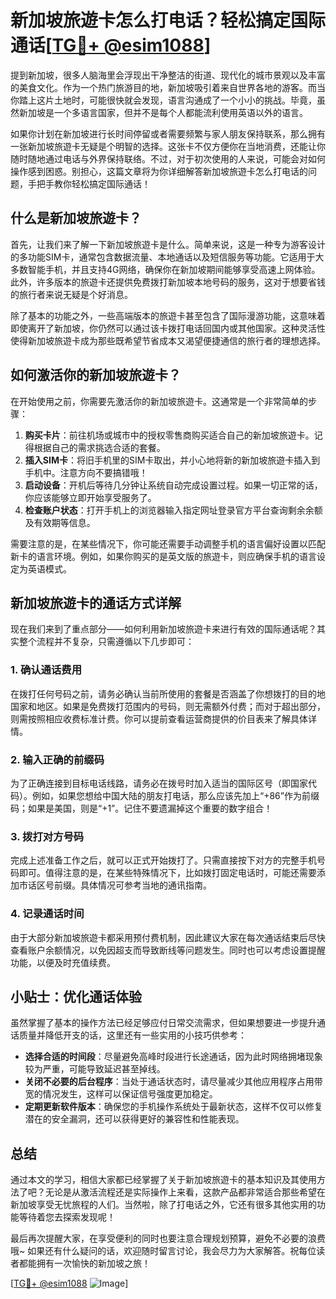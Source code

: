 # 新加坡旅遊卡怎么打电话？轻松搞定国际通话[[TG💪+ @esim1088](https://t.me/s/esim1088)]

提到新加坡，很多人脑海里会浮现出干净整洁的街道、现代化的城市景观以及丰富的美食文化。作为一个热门旅游目的地，新加坡吸引着来自世界各地的游客。而当你踏上这片土地时，可能很快就会发现，语言沟通成了一个小小的挑战。毕竟，虽然新加坡是一个多语言国家，但并不是每个人都能流利使用英语以外的语言。

如果你计划在新加坡进行长时间停留或者需要频繁与家人朋友保持联系，那么拥有一张新加坡旅遊卡无疑是个明智的选择。这张卡不仅方便你在当地消费，还能让你随时随地通过电话与外界保持联络。不过，对于初次使用的人来说，可能会对如何操作感到困惑。别担心，这篇文章将为你详细解答新加坡旅遊卡怎么打电话的问题，手把手教你轻松搞定国际通话！

## 什么是新加坡旅遊卡？

首先，让我们来了解一下新加坡旅遊卡是什么。简单来说，这是一种专为游客设计的多功能SIM卡，通常包含数据流量、本地通话以及短信服务等功能。它适用于大多数智能手机，并且支持4G网络，确保你在新加坡期间能够享受高速上网体验。此外，许多版本的旅遊卡还提供免费拨打新加坡本地号码的服务，这对于想要省钱的旅行者来说无疑是个好消息。

除了基本的功能之外，一些高端版本的旅遊卡甚至包含了国际漫游功能，这意味着即使离开了新加坡，你仍然可以通过该卡拨打电话回国内或其他国家。这种灵活性使得新加坡旅遊卡成为那些既希望节省成本又渴望便捷通信的旅行者的理想选择。

## 如何激活你的新加坡旅遊卡？

在开始使用之前，你需要先激活你的新加坡旅遊卡。这通常是一个非常简单的步骤：

1. **购买卡片**：前往机场或城市中的授权零售商购买适合自己的新加坡旅遊卡。记得根据自己的需求挑选合适的套餐。
2. **插入SIM卡**：将旧手机里的SIM卡取出，并小心地将新的新加坡旅遊卡插入到手机中。注意方向不要搞错哦！
3. **启动设备**：开机后等待几分钟让系统自动完成设置过程。如果一切正常的话，你应该能够立即开始享受服务了。
4. **检查账户状态**：打开手机上的浏览器输入指定网址登录官方平台查询剩余余额及有效期等信息。

需要注意的是，在某些情况下，你可能还需要手动调整手机的语言偏好设置以匹配新卡的语言环境。例如，如果你购买的是英文版的旅遊卡，则应确保手机的语言设定为英语模式。

## 新加坡旅遊卡的通话方式详解

现在我们来到了重点部分——如何利用新加坡旅遊卡来进行有效的国际通话呢？其实整个流程并不复杂，只需遵循以下几步即可：

### 1. 确认通话费用
在拨打任何号码之前，请务必确认当前所使用的套餐是否涵盖了你想拨打的目的地国家和地区。如果是免费拨打范围内的号码，则无需额外付费；而对于超出部分，则需按照相应收费标准计费。你可以提前查看运营商提供的价目表来了解具体详情。

### 2. 输入正确的前缀码
为了正确连接到目标电话线路，请务必在拨号时加入适当的国际区号（即国家代码）。例如，如果您想给中国大陆的朋友打电话，那么应该先加上“+86”作为前缀码；如果是美国，则是“+1”。记住不要遗漏掉这个重要的数字组合！

### 3. 拨打对方号码
完成上述准备工作之后，就可以正式开始拨打了。只需直接按下对方的完整手机号码即可。值得注意的是，在某些特殊情况下，比如拨打固定电话时，可能还需要添加市话区号前缀。具体情况可参考当地的通讯指南。

### 4. 记录通话时间
由于大部分新加坡旅遊卡都采用预付费机制，因此建议大家在每次通话结束后尽快查看账户余额情况，以免因超支而导致断线等问题发生。同时也可以考虑设置提醒功能，以便及时充值续费。

## 小贴士：优化通话体验

虽然掌握了基本的操作方法已经足够应付日常交流需求，但如果想要进一步提升通话质量并降低开支的话，这里还有一些实用的小技巧供参考：

- **选择合适的时间段**：尽量避免高峰时段进行长途通话，因为此时网络拥堵现象较为严重，可能导致延迟甚至掉线。
- **关闭不必要的后台程序**：当处于通话状态时，请尽量减少其他应用程序占用带宽的情况发生，这样可以保证信号强度更加稳定。
- **定期更新软件版本**：确保您的手机操作系统处于最新状态，这样不仅可以修复潜在的安全漏洞，还可以获得更好的兼容性和性能表现。

## 总结

通过本文的学习，相信大家都已经掌握了关于新加坡旅遊卡的基本知识及其使用方法了吧？无论是从激活流程还是实际操作上来看，这款产品都非常适合那些希望在新加坡享受无忧旅程的人们。当然啦，除了打电话之外，它还有很多其他实用的功能等待着您去探索发现呢！

最后再次提醒大家，在享受便利的同时也要注意合理规划预算，避免不必要的浪费哦~ 如果还有什么疑问的话，欢迎随时留言讨论，我会尽力为大家解答。祝每位读者都能拥有一次愉快的新加坡之旅！

[[TG💪+ @esim1088](https://t.me/s/esim1088) ![Image](https://i.postimg.cc/4NQfJmqS/Snipaste-2025-05-13-00-14-12.png)]